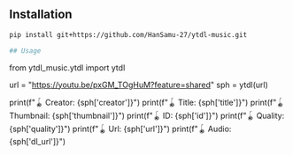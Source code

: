 ## Installation

```bash
pip install git+https://github.com/HanSamu-27/ytdl-music.git

## Usage 

```
from ytdl_music.ytdl import ytdl

url = "https://youtu.be/pxGM_TOgHuM?feature=shared"
sph = ytdl(url)

print(f"🪀 Creator: {sph['creator']}")
print(f"🪀 Title: {sph['title']}")
print(f"🪀 Thumbnail: {sph['thumbnail']}")
print(f"🪀 ID: {sph['id']}")
print(f"🪀 Quality: {sph['quality']}")
print(f"🪀 Url: {sph['url']}")
print(f"🪀 Audio: {sph['dl_url']}")
```